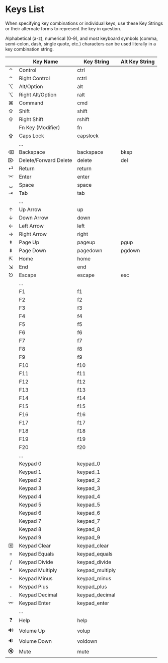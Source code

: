 # Keys List

When specifying key combinations or individual keys, use these Key Strings or their alternate forms to represent the key in question.

Alphabetical (a-z), numerical (0-9), and most keyboard symbols (comma, semi-colon, dash, single quote, etc.) characters can be used literally in a key combination string.


|     |  Key Name                    |  Key String       |  Alt Key String  |
|:---:|------------------------------|-------------------|------------------|
|  ⌃  |  Control                     |  ctrl             |                  |
|  ⌃  |  Right Control               |  rctrl            |                  |
|  ⌥  |  Alt/Option                  |  alt              |                  |
|  ⌥  |  Right Alt/Option            |  ralt             |                  |
|  ⌘  |  Command                     |  cmd              |                  |
|  ⇧  |  Shift                       |  shift            |                  |
|  ⇧  |  Right Shift                 |  rshift           |                  |
|     |  Fn Key (Modifier)           |  fn               |                  |
|  ⇪  |  Caps Lock                   |  capslock         |                  |
|     |  ...                         |                   |                  |
|  ⌫  |  Backspace                   |  backspace        |  bksp            |
|  ⌦  |  Delete/Forward Delete       |  delete           |  del             |
|  ⏎  |  Return                      |  return           |                  |
|  ⌤  |  Enter                       |  enter            |                  |
|  ␣  |  Space                       |  space            |                  |
|  ⇥  |  Tab                         |  tab              |                  |
|     |  ...                         |                   |                  |
|  ↑  |  Up Arrow                    |  up               |                  |
|  ↓  |  Down Arrow                  |  down             |                  |
|  ←  |  Left Arrow                  |  left             |                  |
|  →  |  Right Arrow                 |  right            |                  |
|  ⇞  |  Page Up                     |  pageup           |  pgup            |
|  ⇟  |  Page Down                   |  pagedown         |  pgdown          |
|  ⇱  |  Home                        |  home             |                  |
|  ⇲  |  End                         |  end              |                  |
|  ⎋  |  Escape                      |  escape           |  esc             |
|     |  ...                         |                   |                  |
|     |  F1                          |  f1               |                  |
|     |  F2                          |  f2               |                  |
|     |  F3                          |  f3               |                  |
|     |  F4                          |  f4               |                  |
|     |  F5                          |  f5               |                  |
|     |  F6                          |  f6               |                  |
|     |  F7                          |  f7               |                  |
|     |  F8                          |  f8               |                  |
|     |  F9                          |  f9               |                  |
|     |  F10                         |  f10              |                  |
|     |  F11                         |  f11              |                  |
|     |  F12                         |  f12              |                  |
|     |  F13                         |  f13              |                  |
|     |  F14                         |  f14              |                  |
|     |  F15                         |  f15              |                  |
|     |  F16                         |  f16              |                  |
|     |  F17                         |  f17              |                  |
|     |  F18                         |  f18              |                  |
|     |  F19                         |  f19              |                  |
|     |  F20                         |  f20              |                  |
|     |  ...                         |                   |                  |
|     |  Keypad 0                    |  keypad_0         |                  |
|     |  Keypad 1                    |  keypad_1         |                  |
|     |  Keypad 2                    |  keypad_2         |                  |
|     |  Keypad 3                    |  keypad_3         |                  |
|     |  Keypad 4                    |  keypad_4         |                  |
|     |  Keypad 5                    |  keypad_5         |                  |
|     |  Keypad 6                    |  keypad_6         |                  |
|     |  Keypad 7                    |  keypad_7         |                  |
|     |  Keypad 8                    |  keypad_8         |                  |
|     |  Keypad 9                    |  keypad_9         |                  |
|  ⌧  |  Keypad Clear                |  keypad_clear     |                  |
|  =  |  Keypad Equals               |  keypad_equals    |                  |
|  /  |  Keypad Divide               |  keypad_divide    |                  |
|  *  |  Keypad Multiply             |  keypad_multiply  |                  |
|  -  |  Keypad Minus                |  keypad_minus     |                  |
|  +  |  Keypad Plus                 |  keypad_plus      |                  |
|  .  |  Keypad Decimal              |  keypad_decimal   |                  |
|  ⌤  |  Keypad Enter                |  keypad_enter     |                  |
|     |  ...                         |                   |                  |
|  ❓  |  Help                       |  help             |                  |
|  🔊  |  Volume Up                  |  volup            |                  |
|  🔉  |  Volume Down                |  voldown          |                  |
|  🔇  |  Mute                       |  mute             |                  |
